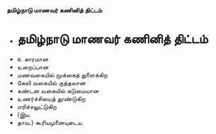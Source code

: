**தமிழ்நாடு மாணவர் கணினித் திட்டம்**
- # தமிழ்நாடு மாணவர் கணினித் திட்டம்
- a. காரமான
- உறைப்பான
- மணவகையில் மூக்கைத் துளைக்கிற
- கேலி வகையில் குத்தலான
- கண்டன வகையில் கடுமையான
- உணர்ச்சியைத் தூண்டுகிற
- எரிச்சலுட்டுகிற
- (இய.
- தாவ.) கூரியமுனையுடைய.

